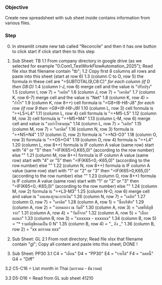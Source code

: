 ### Objective
Create new spreadsheet with sub sheet inside contains information from various files.

### Step
0. In streamlit create new tab called "Reconcile" and then it has one button to click start if click start then to this step
1. Sub Sheet: TB
1.1 From company directory in google drive (as we selected for example "0.Com1_TestWorkFlowAutomation_2025"); Read file xlsx that filename contain "tb";
1.2 Copy first 8 columns all rows and paste into this sheet (start at row 6)
1.3 (column C to O, row 5) the formula in these cell are "=SUBTOTAL(9,C8:C)" *for each column (if D then D8:D)*
1.4 (column I-J, row 6) merge cell and the value is "ปรับปรุง"
1.5 (column I, row 7) = "เดบิท"
1.6 (column J, row 7) = "เครดิต"
1.7 (column K, row 6-7) merge cell and the value is "Net"
1.8 (column K, row 4) = "กำไร"
1.9 (column K, row 8++) cell formula is "=G8+I8-H8-J8" *for each row (if row 9 then =G9+I9-H9-J9)*
1.10 (column L, row 3) cell formula is "=+L5+L4"
1.11 (column L, row 4) cell formula is "=+M5-L5"
1.12 (column M, row 3) cell formula is "=+M5+M4"
1.13 (column L-M, row 6) merge cell and value is "งบกำไรขาดทุน"
1.14 (column L, row 7) = "เดบิท"
1.15 (column M, row 7) = "เครดิต"
1.16 (column N, row 3) formula is "=+N5+N4"
1.17 (column O, row 2) formula is "=+N3-O3"
1.18 (column O, row 3) formula is "=+O5+O4"
1.19 (column O, row 4) formula is "=+L4"
1.20 (column L, row 8++) formula is IF column A value (same row) start with "4" or "5" then "=IF(K65>0,K65,0)" (according to the row number) else ""
1.21 (column M, row 8++) formula is IF column A value (same row) start with "4" or "5" then "=IF(K65<0,-K65,0)" (according to the row number) else ""
1.22 (column N, row 8++) formula is IF column A value (same row) start with "1" or "2" or "3" then "=IF(K65>0,K65,0)" (according to the row number) else ""
1.23 (column O, row 8++) formula is IF column A value (same row) start with "1" or "2" or "3" then "=IF(K65<0,-K65,0)" (according to the row number) else ""
1.24 (column M, row 2) formula is "=+L3-M3"
1.25 (column N-O, row 6) merge cell and value is "งบแสดงฐานะการเงิน"
1.26 (column N, row 7) = "เดบิท"
1.27 (column O, row 7) = "เครดิต"
1.28 (column A, row 1) = "ชื่อบริษัท"
1.29 (column A, row 2) = "งบทดลอง ณ วันที่"
1.30 (column A, row 3) = "เลขที่บัญชีจาก"
1.31 (column A, row 4) = "วันที่จาก"
1.32 (column A, row 5) = "เลือกแผนก"
1.33 (column B, row 3) = "xxxxxx - xxxxxx"
1.34 (column B, row 5) = "* รวมบัญชียอดเป็น 0 N"
1.35 (column B, row 4) = "_ ถึง _"
1.36 (column B, row 2) = "xx มกราคม xxx"


2. Sub Sheet: GL
2.1 From root directory; Read file xlsx that filename contain "gl"; Copy all content and paste into this sheet; DONE !

3. Sub Sheet: PP30
3.1
C4 = "เดือน"
D4 = "PP30"
E4 = "รายได้"
F4 = "ลดหนี้"
G4 = "Diff"

3.2
C5-C16 = List month in Thai (มกราคม - ธันวาคม)

3.3
D5-D16 = Read from GL sub sheet 41210

